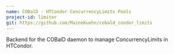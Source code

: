 ```yaml
---
name: COBalD - HTCondor ConcurrencyLimits Pools
project-id: limiter
git: https://github.com/MaineKuehn/cobald_condor_limits
---
```


Backend for the COBalD daemon to manage ConcurrencyLimits in HTCondor.
